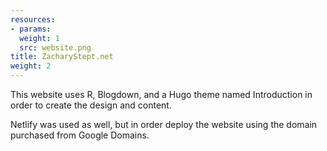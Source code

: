 ```yaml
---
resources:
- params:
  weight: 1
  src: website.png
title: ZacharyStept.net
weight: 2
---
```


This website uses R, Blogdown, and a Hugo theme named Introduction in order to create the design and content.

Netlify was used as well, but in order deploy the website using the domain purchased from Google Domains.
